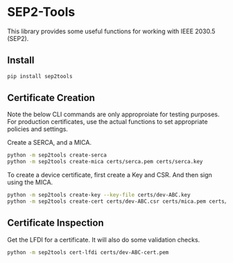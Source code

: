 # SEP2-Tools

This library provides some useful functions for working with IEEE 2030.5 (SEP2).

## Install

```sh
pip install sep2tools
```

## Certificate Creation


Note the below CLI commands are only approproiate for testing purposes.
For production certificates, use the actual functions to set appropriate policies and settings.


Create a SERCA, and a MICA.

```sh
python -m sep2tools create-serca
python -m sep2tools create-mica certs/serca.pem certs/serca.key
```

To create a device certificate, first create a Key and CSR.
And then sign using the MICA.

```sh
python -m sep2tools create-key --key-file certs/dev-ABC.key
python -m sep2tools create-cert certs/dev-ABC.csr certs/mica.pem certs/mica.key --pen 12345 --serno ABC
```

## Certificate Inspection

Get the LFDI for a certificate. It will also do some validation checks.

```sh
python -m sep2tools cert-lfdi certs/dev-ABC-cert.pem
```
